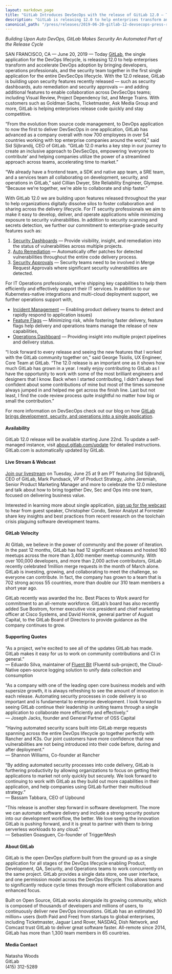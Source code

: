 ```yaml
---
layout: markdown_page
title: "GitLab Introduces DevSecOps with the release of GitLab 12.0 — The First to Bridge Development, Security, and Operations All in One Application"
description: "GitLab is releasing 12.0 to help enterprises transform and accelerate DevOps adoption. Learn more!"
canonical_path: "/press/releases/2019-06-20-gitlab-12-devsecops-press-release.html"
---
```


_Building Upon Auto DevOps, GitLab Makes Security An Automated Part of the Release Cycle_

SAN FRANCISCO, CA — June 20, 2019 — Today [GitLab](https://about.gitlab.com/), the single application for the DevOps lifecycle, is releasing 12.0 to help enterprises transform and accelerate DevOps adoption by bringing developers, operations professionals, and the security team together in the first single application for the entire DevSecOps lifecycle. With the 12.0 release, GitLab is building upon security features recently released — such as security dashboards, auto remediation and security approvals — and adding additional features to enable collaboration across DevSecOps teams; including Visual Review, Project Dependency list, and Merge Trains.  With customers such as Goldman Sachs, Ticketmaster, Ask Media Group and more, GitLab is helping enterprises release code quickly and stay competitive.  

“From the evolution from source code management, to DevOps application to now the first to deliver DevSecOps in one application, GitLab has advanced as a company overall with now 700 employees in over 54 countries working with top enterprise companies around the world,” said Sid Sijbrandij, CEO of GitLab. “GitLab 12.0 marks a key step in our journey to create an inclusive approach to DevSecOps, empowering ‘everyone to contribute’ and helping companies utilize the power of a streamlined approach across teams, accelerating time to market.”

“We already have a frontend team, a SDK and native app team, a SRE team, and a services team all collaborating on development, security, and operations in GitLab,” said Cillian Dwyer, Site Reliability Engineer, Glympse. “Because we're together, we're able to collaborate and ship faster.”

With GitLab 12.0 we are building upon features released throughout the year to help organizations digitally dissolve silos to foster collaboration and sharing across the delivery lifecycle. For IT security professionals we aim to make it easy to develop, deliver, and operate applications while minimizing exposure to security vulnerabilities. In addition to security scanning and secrets detection, we  further our commitment to enterprise-grade security features such as:

1. [Security Dashboards](https://docs.gitlab.com/ee/user/application_security/security_dashboard/) — Provide visibility, insight, and remediation into the status of vulnerabilities across multiple projects.
1. [Auto Remediation](https://gitlab.com/groups/gitlab-org/-/epics/759) — Automatically offer patches for detected vulnerabilities throughout the entire code delivery process.
1. [Security Approvals](https://gitlab.com/gitlab-org/gitlab-ee/issues/9928) — Security teams need to  be involved in Merge Request Approvals where significant security vulnerabilities are detected.

For IT Operations professionals, we’re shipping key capabilities to help them efficiently and effectively support their IT services. In addition to our Kubernetes-native integrations and multi-cloud deployment support, we further operations support with,

* [Incident Management](https://about.gitlab.com/direction/service_management/incident_management/) — Enabling product delivery teams to detect and rapidly respond to application issues)
* [Feature Flags](https://about.gitlab.com/direction/release/feature_flags/) — Minimizing risk, while fostering faster delivery, feature flags help delivery and operations teams manage the release of new capabilities,
* [Operations Dashboard](https://gitlab.com/groups/gitlab-org/-/epics/141) — Providing insight into multiple project pipelines and delivery status.

“I look forward to every release and seeing the new features that I worked with the GitLab community together on,” said George Tsiolis, UX Engineer, Core Team at GitLab. “The 12.0 release is an important one as it shows how much GitLab has grown in a year. I really enjoy contributing to GitLab as I have the opportunity to work with some of the most brilliant engineers and designers that I know. Back when I started contributing, I didn’t always feel confident about some contributions of mine but most of the times someone always jumped in and helped me get across the finish line. Last but not least, I find the code review process quite insightful no matter how big or small the contribution.”

For more information on DevSecOps check out our blog on how [GitLab brings development, security, and operations into a single application](https://about.gitlab.com/blog/2019/06/20/announcing-gitlab-devsecops/).

#### Availability
GitLab 12.0 release will be available starting June 22nd. To update a self-managed instance, visit [about.gitlab.com/update](https://about.gitlab.com/update/) for detailed instructions. GitLab.com is automatically updated by GitLab.

#### Live Stream & Webcast
[Join our livestream](https://youtu.be/owAsu-5R6So) on Tuesday, June 25 at 9 am PT featuring Sid Sijbrandij, CEO of GitLab, Mark Pundsack, VP of Product Strategy, John Jeremiah, Senior Product Marketing Manager and more to celebrate the 12.0 milestone and talk about how to bring together Dev, Sec and Ops into one team, focused on delivering business value.

Interested in learning more about single application, [sign up for the webcast](https://about.gitlab.com/webcast/simplify-to-accelerate/) to hear from guest speaker, Christopher Condo, Senior Analyst at Forrester share key insights and best practices from recent research on the toolchain crisis plaguing software development teams.

#### GitLab Velocity
At Gitlab, we believe in the power of community and the power of iteration. In the past 12 months, GitLab has had 12 significant releases and hosted 160 meetups across the more than 3,400 member meetup community. With over 100,000 developers, and more than 2,000 active contributors, GitLab recently celebrated 1million merge requests in the month of March alone. GitLab is  investing, growing, and collaborating to meet the challenge, so everyone can contribute.  In fact, the company has grown to a team that is 702 strong across 55 countries, more than double our 310 team members a short year ago.

GitLab recently was awarded the Inc. Best Places to Work award for commitment to an all-remote workforce. GitLab’s board has also recently added Sue Bostrom, former executive vice president and chief marketing officer at Cisco Systems, and David Hornik, general partner of August Capital, to the GitLab Board of Directors to provide guidance as the company continues to grow.

#### Supporting Quotes

“As a project, we’re excited to see all of the updates GitLab has made. GitLab makes it easy for us to work on community contributions and CI in general.”
<br>
— Eduardo Silva, maintainer of [Fluent Bit](https://fluentbit.io/) (Fluentd sub-project), the Cloud-Native open-source logging solution to unify data collection and consumption

“As a company with one of the leading open core business models and with supersize growth, it is always refreshing to see the amount of innovation in each release. Automating security processes in code delivery is so important and is fundamental to enterprise development. I look forward to seeing GitLab continue their leadership in uniting teams through a single application to collaborate more efficiently and effectively.”
<br>
— Joseph Jacks, founder and General Partner of OSS Capital

“Having automated security scans built into GitLab merge requests spanning across the entire DevOps lifecycle go together perfectly with Rancher and K3s. Our joint customers have more confidence that new vulnerabilities are not being introduced into their code before, during and after deployment.”
<br>
— Shannon Williams, Co-founder at Rancher

“By adding automated security processes into code delivery, GitLab is furthering productivity by allowing organizations to focus on getting their applications to market not only quickly but securely. We look forward to continuing to work with GitLab as they build out more capabilities in their application, and help companies using GitLab further their multicloud strategy.”
<br>
— Bassam Tabbara, CEO of Upbound

“This release is another step forward in software development. The more we can automate software delivery and include a strong security posture into our development workflow, the better. We love seeing the innovation GitLab is pushing forward, and it is great to partner with them to bring serverless workloads to any cloud.”
<br>
— Sebastien Goasguen, Co-founder of TriggerMesh

#### About GitLab
GitLab is the open DevOps platform built from the ground up as a single application for all stages of the DevOps lifecycle enabling Product, Development, QA, Security, and Operations teams to work concurrently on the same project. GitLab provides a single data store, one user interface, and one permission model across the DevOps lifecycle. This allows teams to significantly reduce cycle times through more efficient collaboration and enhanced focus.

Built on Open Source, GitLab works alongside its growing community, which is composed of thousands of developers and millions of users, to continuously deliver new DevOps innovations. GitLab has an estimated 30 million+ users (both Paid and Free) from startups to global enterprises, including Ticketmaster, Jaguar Land Rover, NASDAQ, Dish Network, and Comcast trust GitLab to deliver great software faster. All-remote since 2014, GitLab has more than 1,300 team members in 65 countries.

#### Media Contact
Natasha Woods
<br>
GitLab
<br>
(415) 312-5289
